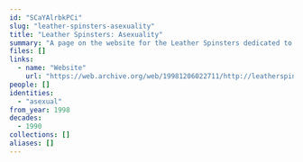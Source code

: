 ```yaml
---
id: "SCaYAlrbkPCi"
slug: "leather-spinsters-asexuality"
title: "Leather Spinsters: Asexuality"
summary: "A page on the website for the Leather Spinsters dedicated to their asexual members"
files: []
links:
  - name: "Website"
    url: "https://web.archive.org/web/19981206022711/http://leatherspinsters.com:80/asexuality1.html"
people: []
identities:
  - "asexual"
from_year: 1998
decades:
  - 1990
collections: []
aliases: []
---
```


